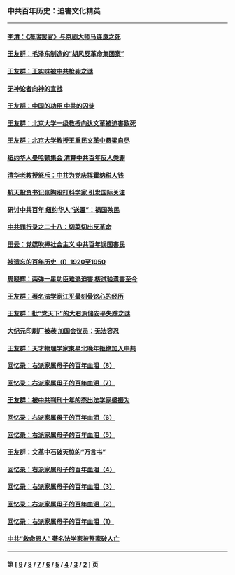 ### 中共百年历史：迫害文化精英
---
#### [李清：《海瑞罢官》与京剧大师马连良之死](../../pages/nf1176111/n13412316.md?12050430) 
#### [王友群：毛泽东制造的“胡风反革命集团案”](../../pages/nf1176111/n13324909.md?12050430) 
#### [王友群：王实味被中共枪毙之谜](../../pages/nf1176111/n13307502.md?12050430) 
#### [无神论者向神的宣战](../../pages/nf1176111/n13281535.md?12050430) 
#### [王友群：中国的功臣 中共的囚徒](../../pages/nf1176111/n13291790.md?12050430) 
#### [王友群：北京大学一级教授向达文革被迫害致死](../../pages/nf1176111/n13150966.md?12050430) 
#### [王友群：北京大学教授王重民文革中悬梁自尽](../../pages/nf1176111/n13084645.md?12050430) 
#### [纽约华人曼哈顿集会 清算中共百年反人类罪](../../pages/nf1176111/n13084157.md?12050430) 
#### [清华老教授怒斥：中共为党庆挥霍纳税人钱](../../pages/nf1176111/n13071430.md?12050430) 
#### [航天投资书记张陶殴打科学家 引发国际关注](../../pages/nf1176111/n13069132.md?12050430) 
#### [研讨中共百年 纽约华人“送匾”：祸国殃民](../../pages/nf1176111/n13057367.md?12050430) 
#### [中共罪行录之二十八：切菜切出反革命](../../pages/nf1176111/n13030600.md?12050430) 
#### [田云：党媒吹捧社会主义 中共百年误国害民](../../pages/nf1176111/n13006682.md?12050430) 
#### [被遗忘的百年历史（I）1920至1950](../../pages/nf1176111/n12986411.md?12050430) 
#### [周晓辉：两弹一星功臣难逃迫害 核试验遗害至今](../../pages/nf1176111/n12974997.md?12050430) 
#### [王友群：著名法学家江平最刻骨铭心的经历](../../pages/nf1176111/n12970787.md?12050430) 
#### [王友群：批“党天下”的大右派储安平失踪之谜](../../pages/nf1176111/n12954229.md?12050430) 
#### [大纪元印刷厂被袭 加国会议员：无法容忍](../../pages/nf1176111/n12883028.md?12050430) 
#### [王友群：天才物理学家束星北晚年拒绝加入中共](../../pages/nf1176111/n12792913.md?12050430) 
#### [回忆录：右派家属母子的百年血泪（8）](../../pages/nf1176111/n12706196.md?12050430) 
#### [回忆录：右派家属母子的百年血泪（7）](../../pages/nf1176111/n12706191.md?12050430) 
#### [王友群：被中共判刑十年的杰出法学家盛振为](../../pages/nf1176111/n12706141.md?12050430) 
#### [回忆录：右派家属母子的百年血泪（6）](../../pages/nf1176111/n12698863.md?12050430) 
#### [回忆录：右派家属母子的百年血泪（5）](../../pages/nf1176111/n12692515.md?12050430) 
#### [王友群：文革中石破天惊的“万言书”](../../pages/nf1176111/n12690994.md?12050430) 
#### [回忆录：右派家属母子的百年血泪（4）](../../pages/nf1176111/n12686410.md?12050430) 
#### [回忆录：右派家属母子的百年血泪（3）](../../pages/nf1176111/n12683820.md?12050430) 
#### [回忆录：右派家属母子的百年血泪（2）](../../pages/nf1176111/n12679738.md?12050430) 
#### [回忆录：右派家属母子的百年血泪（1）](../../pages/nf1176111/n12678112.md?12050430) 
#### [中共“救命恩人” 著名法学家被整家破人亡](../../pages/nf1176111/n12658168.md?12050430) 

---
#### 第 [ [9](./9.md?12050430) / [8](./8.md?12050430) / [7](./7.md?12050430) / [6](./6.md?12050430) / [5](./5.md?12050430) / [4](./4.md?12050430) / [3](./3.md?12050430) / [2](./2.md?12050430) ] 页
